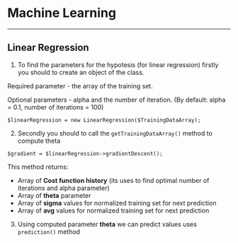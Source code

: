 # Machine Learning
***
## Linear Regression
1. To find the parameters for the hypotesis (for linear regression) firstly you should to create an object of the class.

Required parameter - the array of the training set.

Optional parameters - alpha and the number of iteration. (By default: alpha = 0.1, number of iterations = 100)

```
$linearRegression = new LinearRegression($TrainingDataArray);
```
2. Secondly you should to call the ```getTrainingDataArray()``` method to compute theta
```
$gradient = $linearRegression->gradientDescent();
```
This method returns:
* Array of **Cost function history** (its uses to find optimal number of iterations and alpha parameter)
* Array of **theta** parameter
* Array of **sigma** values for normalized training set for next prediction
* Array of **avg** values for normalized training set for next prediction

3. Using computed parameter **theta** we can predict values uses ```prediction()``` method
